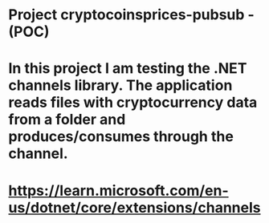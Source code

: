 # Project cryptocoinsprices-pubsub - (POC)

# In this project I am testing the .NET channels library. The application reads files with cryptocurrency data from a folder and produces/consumes through the channel.

# https://learn.microsoft.com/en-us/dotnet/core/extensions/channels
